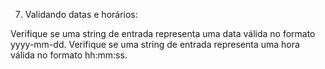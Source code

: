 7. Validando datas e horários:

Verifique se uma string de entrada representa uma data válida no formato yyyy-mm-dd.
Verifique se uma string de entrada representa uma hora válida no formato hh:mm:ss.